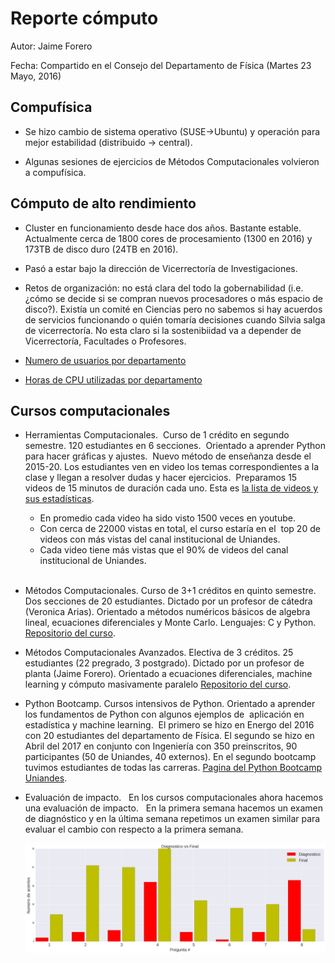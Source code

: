 
# Reporte cómputo

Autor: Jaime Forero

Fecha: Compartido en el Consejo del Departamento de Física (Martes 23 Mayo, 2016)

## Compufísica 

* Se hizo cambio de sistema operativo (SUSE->Ubuntu) y operación para mejor estabilidad
  (distribuido -> central). 

* Algunas sesiones de ejercicios de Métodos Computacionales volvieron a compufísica.

## Cómputo de alto rendimiento

* Cluster en funcionamiento desde hace dos años. Bastante
  estable. Actualmente cerca de 1800 cores de procesamiento (1300 en 2016) y 173TB de
  disco duro (24TB en 2016).

* Pasó a estar bajo la dirección de Vicerrectoría de Investigaciones. 

* Retos de organización: no está clara del todo la gobernabilidad
  (i.e. ¿cómo se decide si se compran nuevos procesadores o más
  espacio de disco?). Existía un comité en Ciencias pero no sabemos si 
  hay acuerdos de servicios funcionando o quién tomaría decisiones cuando
  Silvia salga de vicerrectoría. No esta claro si la sostenibiidad va a depender
  de Vicerrectoría, Facultades o Profesores.

* [Numero de usuarios por departamento](https://github.com/ComputoCienciasUniandes/ReportesComputoFisica/blob/master/2017/usuarios-hpc.md)    
* [Horas de CPU utilizadas por departamento](https://github.com/ComputoCienciasUniandes/ReportesComputoFisica/blob/master/2017/horas-hpc.md)  


## Cursos computacionales 

* Herramientas Computacionales. 
  Curso de 1 crédito en segundo semestre.
  120 estudiantes en 6 secciones.
  Orientado a aprender Python para hacer gráficas y ajustes.
  Nuevo método de enseñanza desde el 2015-20. 
  Los estudiantes ven en video los temas correspondientes
  a la clase y llegan a resolver dudas y hacer ejercicios.
  Preparamos 15 videos de 15 minutos de duración cada uno.
  Esta es [la lista de videos y sus estadísticas](https://github.com/ComputoCienciasUniandes/HerramientasComputacionales/blob/master/estadisticas-videos.md).  

  - En promedio cada video ha sido visto 1500 veces en youtube.  
  - Con cerca de 22000 vistas en total, el curso estaría en el
  top 20 de videos con más vistas del canal institucional de Uniandes.  
  - Cada video tiene más vistas que el 90% de videos del canal 
  institucional de Uniandes.  
  

* Métodos Computacionales. Curso de 3+1 créditos en quinto semestre. Dos secciones de 20 estudiantes. 
  Dictado por un profesor de cátedra (Veronica Arias). Orientado a métodos numéricos básicos de algebra lineal,
  ecuaciones diferenciales y Monte Carlo. Lenguajes: C y Python. [Repositorio del
  curso](https://github.com/ComputoCienciasUniandes/MetodosComputacionales).

* Métodos Computacionales Avanzados. Electiva de 3 créditos. 25 estudiantes (22
  pregrado, 3 postgrado). Dictado por un profesor de planta (Jaime
  Forero). Orientado a ecuaciones diferenciales, machine learning y
  cómputo masivamente paralelo [Repositorio del
  curso](https://github.com/ComputoCienciasUniandes/MetodosComputacionalesAvanzados). 
  
* Python Bootcamp. Cursos intensivos de Python. 
  Orientado a aprender los fundamentos de Python con algunos ejemplos de 
  aplicación en estadística y machine learning.
  El primero se hizo en Energo del 2016 con 20 estudiantes del departamento de Física. 
  El segundo se hizo en Abril del 2017 en conjunto con Ingeniería con 350 preinscritos, 
  90 participantes (50 de Uniandes, 40 externos). En el segundo bootcamp tuvimos
  estudiantes de todas las carreras. [Pagina del Python Bootcamp Uniandes](https://pythonbootcampuniandes.github.io/).  
  
 * Evaluación de impacto.
   En los cursos computacionales ahora hacemos una evaluación de impacto.
   En la primera semana hacemos un examen de diagnóstico y en la última semana
   repetimos un examen similar para evaluar el cambio con respecto a la primera semana.
   
   ![Caso de Herramientas](https://raw.githubusercontent.com/ComputoCienciasUniandes/ReportesComputoFisica/master/2017/diagnostico-herramientas.png)




